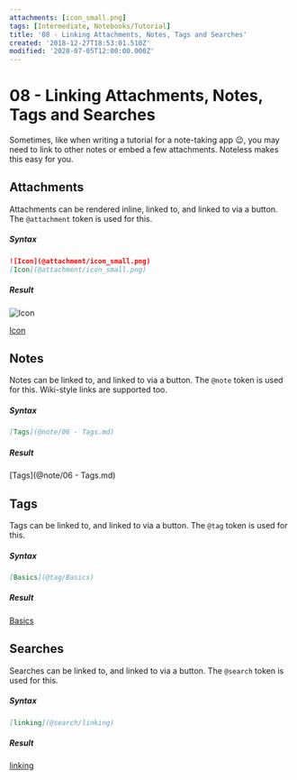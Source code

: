 ```yaml
---
attachments: [icon_small.png]
tags: [Intermediate, Notebooks/Tutorial]
title: '08 - Linking Attachments, Notes, Tags and Searches'
created: '2018-12-27T18:53:01.510Z'
modified: '2020-07-05T12:00:00.000Z'
---
```


# 08 - Linking Attachments, Notes, Tags and Searches

Sometimes, like when writing a tutorial for a note-taking app :wink:, you may need to link to other notes or embed a few attachments. Noteless makes this easy for you.

## Attachments

Attachments can be rendered inline, linked to, and linked to via a button. The `@attachment` token is used for this.

##### Syntax

```markdown
![Icon](@attachment/icon_small.png)
[Icon](@attachment/icon_small.png)
```

##### Result

![Icon](@attachment/icon_small.png)

[Icon](@attachment/icon_small.png)

## Notes

Notes can be linked to, and linked to via a button. The `@note` token is used for this. Wiki-style links are supported too.

##### Syntax

```markdown
[Tags](@note/06 - Tags.md)
```

##### Result

[Tags](@note/06 - Tags.md)

## Tags

Tags can be linked to, and linked to via a button. The `@tag` token is used for this.

##### Syntax

```markdown
[Basics](@tag/Basics)
```

##### Result

[Basics](@tag/Basics)

## Searches

Searches can be linked to, and linked to via a button. The `@search` token is used for this.

##### Syntax

```markdown
[linking](@search/linking)
```

##### Result

[linking](@search/linking)
